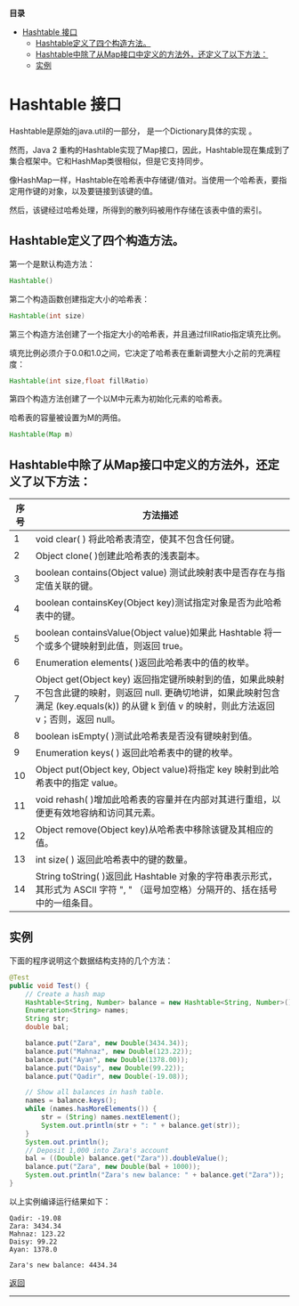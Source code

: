 **目录**

<span id = "jump"></span>

<!-- TOC -->

- [Hashtable 接口](#hashtable-接口)
    - [Hashtable定义了四个构造方法。](#hashtable定义了四个构造方法)
    - [Hashtable中除了从Map接口中定义的方法外，还定义了以下方法：](#hashtable中除了从map接口中定义的方法外还定义了以下方法)
    - [实例](#实例)

<!-- /TOC -->

# Hashtable 接口

Hashtable是原始的java.util的一部分， 是一个Dictionary具体的实现 。

然而，Java 2 重构的Hashtable实现了Map接口，因此，Hashtable现在集成到了集合框架中。它和HashMap类很相似，但是它支持同步。

像HashMap一样，Hashtable在哈希表中存储键/值对。当使用一个哈希表，要指定用作键的对象，以及要链接到该键的值。

然后，该键经过哈希处理，所得到的散列码被用作存储在该表中值的索引。

## Hashtable定义了四个构造方法。

第一个是默认构造方法：

```java
Hashtable()
```

第二个构造函数创建指定大小的哈希表：

```java
Hashtable(int size)
```

第三个构造方法创建了一个指定大小的哈希表，并且通过fillRatio指定填充比例。

填充比例必须介于0.0和1.0之间，它决定了哈希表在重新调整大小之前的充满程度：

```java
Hashtable(int size,float fillRatio)
```

第四个构造方法创建了一个以M中元素为初始化元素的哈希表。

哈希表的容量被设置为M的两倍。

```java
Hashtable(Map m)
```

## Hashtable中除了从Map接口中定义的方法外，还定义了以下方法：

序号 | 方法描述
------|------
1 | void clear( ) 将此哈希表清空，使其不包含任何键。
2 | Object clone( )创建此哈希表的浅表副本。
3 | boolean contains(Object value) 测试此映射表中是否存在与指定值关联的键。
4 | boolean containsKey(Object key)测试指定对象是否为此哈希表中的键。
5 | boolean containsValue(Object value)如果此 Hashtable 将一个或多个键映射到此值，则返回 true。
6 | Enumeration elements( )返回此哈希表中的值的枚举。
7 | Object get(Object key) 返回指定键所映射到的值，如果此映射不包含此键的映射，则返回 null. 更确切地讲，如果此映射包含满足 (key.equals(k)) 的从键 k 到值 v 的映射，则此方法返回 v；否则，返回 null。
8 | boolean isEmpty( )测试此哈希表是否没有键映射到值。
9 | Enumeration keys( ) 返回此哈希表中的键的枚举。
10 | Object put(Object key, Object value)将指定 key 映射到此哈希表中的指定 value。
11 | void rehash( )增加此哈希表的容量并在内部对其进行重组，以便更有效地容纳和访问其元素。
12 | Object remove(Object key)从哈希表中移除该键及其相应的值。
13 | int size( ) 返回此哈希表中的键的数量。
14 | String toString( )返回此 Hashtable 对象的字符串表示形式，其形式为 ASCII 字符 ", " （逗号加空格）分隔开的、括在括号中的一组条目。

## 实例

下面的程序说明这个数据结构支持的几个方法：

```java
@Test
public void Test() {
    // Create a hash map
    Hashtable<String, Number> balance = new Hashtable<String, Number>();
    Enumeration<String> names;
    String str;
    double bal;

    balance.put("Zara", new Double(3434.34));
    balance.put("Mahnaz", new Double(123.22));
    balance.put("Ayan", new Double(1378.00));
    balance.put("Daisy", new Double(99.22));
    balance.put("Qadir", new Double(-19.08));

    // Show all balances in hash table.
    names = balance.keys();
    while (names.hasMoreElements()) {
        str = (String) names.nextElement();
        System.out.println(str + ": " + balance.get(str));
    }
    System.out.println();
    // Deposit 1,000 into Zara's account
    bal = ((Double) balance.get("Zara")).doubleValue();
    balance.put("Zara", new Double(bal + 1000));
    System.out.println("Zara's new balance: " + balance.get("Zara"));
}
```
以上实例编译运行结果如下：

```
Qadir: -19.08
Zara: 3434.34
Mahnaz: 123.22
Daisy: 99.22
Ayan: 1378.0

Zara's new balance: 4434.34
```

[返回](#jump)

___
